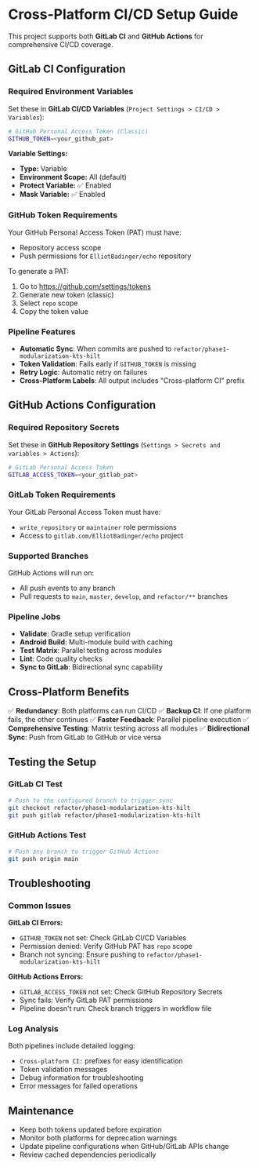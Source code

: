 # Cross-Platform CI/CD Setup Guide

This project supports both **GitLab CI** and **GitHub Actions** for comprehensive CI/CD coverage.

## GitLab CI Configuration

### Required Environment Variables

Set these in **GitLab CI/CD Variables** (`Project Settings > CI/CD > Variables`):

```bash
# GitHub Personal Access Token (Classic)
GITHUB_TOKEN=<your_github_pat>
```

**Variable Settings:**
- **Type:** Variable
- **Environment Scope:** All (default)
- **Protect Variable:** ✅ Enabled
- **Mask Variable:** ✅ Enabled

### GitHub Token Requirements

Your GitHub Personal Access Token (PAT) must have:
- Repository access scope
- Push permissions for `ElliotBadinger/echo` repository

To generate a PAT:
1. Go to https://github.com/settings/tokens
2. Generate new token (classic)
3. Select `repo` scope
4. Copy the token value

### Pipeline Features

- **Automatic Sync**: When commits are pushed to `refactor/phase1-modularization-kts-hilt`
- **Token Validation**: Fails early if `GITHUB_TOKEN` is missing
- **Retry Logic**: Automatic retry on failures
- **Cross-Platform Labels**: All output includes "Cross-platform CI" prefix

## GitHub Actions Configuration

### Required Repository Secrets

Set these in **GitHub Repository Settings** (`Settings > Secrets and variables > Actions`):

```bash
# GitLab Personal Access Token
GITLAB_ACCESS_TOKEN=<your_gitlab_pat>
```

### GitLab Token Requirements

Your GitLab Personal Access Token must have:
- `write_repository` or `maintainer` role permissions
- Access to `gitlab.com/ElliotBadinger/echo` project

### Supported Branches

GitHub Actions will run on:
- All push events to any branch
- Pull requests to `main`, `master`, `develop`, and `refactor/**` branches

### Pipeline Jobs

- **Validate**: Gradle setup verification
- **Android Build**: Multi-module build with caching
- **Test Matrix**: Parallel testing across modules
- **Lint**: Code quality checks
- **Sync to GitLab**: Bidirectional sync capability

## Cross-Platform Benefits

✅ **Redundancy**: Both platforms can run CI/CD
✅ **Backup CI**: If one platform fails, the other continues
✅ **Faster Feedback**: Parallel pipeline execution
✅ **Comprehensive Testing**: Matrix testing across all modules
✅ **Bidirectional Sync**: Push from GitLab to GitHub or vice versa

## Testing the Setup

### GitLab CI Test
```bash
# Push to the configured branch to trigger sync
git checkout refactor/phase1-modularization-kts-hilt
git push gitlab refactor/phase1-modularization-kts-hilt
```

### GitHub Actions Test
```bash
# Push any branch to trigger GitHub Actions
git push origin main
```

## Troubleshooting

### Common Issues

**GitLab CI Errors:**
- `GITHUB_TOKEN` not set: Check GitLab CI/CD Variables
- Permission denied: Verify GitHub PAT has `repo` scope
- Branch not syncing: Ensure pushing to `refactor/phase1-modularization-kts-hilt`

**GitHub Actions Errors:**
- `GITLAB_ACCESS_TOKEN` not set: Check GitHub Repository Secrets
- Sync fails: Verify GitLab PAT permissions
- Pipeline doesn't run: Check branch triggers in workflow file

### Log Analysis

Both pipelines include detailed logging:
- `Cross-platform CI:` prefixes for easy identification
- Token validation messages
- Debug information for troubleshooting
- Error messages for failed operations

## Maintenance

- Keep both tokens updated before expiration
- Monitor both platforms for deprecation warnings
- Update pipeline configurations when GitHub/GitLab APIs change
- Review cached dependencies periodically
